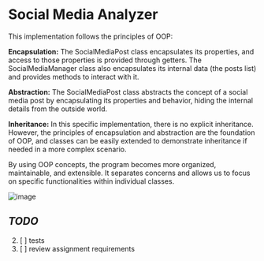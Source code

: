 # Social Media Analyzer
This implementation follows the principles of OOP:

**Encapsulation:** 
The SocialMediaPost class encapsulates its properties, and access to those properties is provided through getters. The SocialMediaManager class also encapsulates its internal data (the posts list) and provides methods to interact with it.

**Abstraction:**
The SocialMediaPost class abstracts the concept of a social media post by encapsulating its properties and behavior, hiding the internal details from the outside world.

**Inheritance:** 
In this specific implementation, there is no explicit inheritance. However, the principles of encapsulation and abstraction are the foundation of OOP, and classes can be easily extended to demonstrate inheritance if needed in a more complex scenario.

By using OOP concepts, the program becomes more organized, maintainable, and extensible. It separates concerns and allows us to focus on specific functionalities within individual classes.

![image](https://github.com/user-attachments/assets/42bfab22-b498-4974-a912-9d6b500cb5fa)


## _TODO_
2. [ ] tests
6. [ ] review assignment requirements
